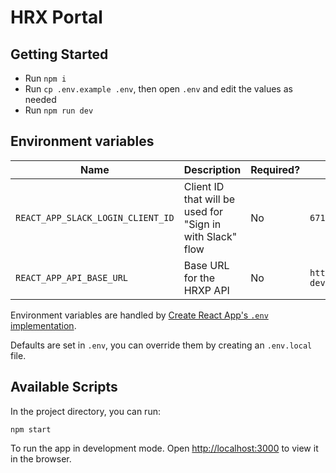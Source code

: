 # HRX Portal

## Getting Started

- Run `npm i`
- Run `cp .env.example .env`, then open `.env` and edit the values as needed
- Run `npm run dev`

## Environment variables

| Name                              | Description                                               | Required? | Default                                    |
|-----------------------------------|-----------------------------------------------------------|-----------|--------------------------------------------|
| `REACT_APP_SLACK_LOGIN_CLIENT_ID` | Client ID that will be used for "Sign in with Slack" flow | No        | `671720357619.724476729541`                |
| `REACT_APP_API_BASE_URL`          | Base URL for the HRXP API                                 | No        | `https://hrx-portal-api-dev.herokuapp.com` |

Environment variables are handled by [Create React App's `.env` implementation](https://create-react-app.dev/docs/adding-custom-environment-variables).

Defaults are set in `.env`, you can override them by creating an `.env.local` file.

## Available Scripts

In the project directory, you can run:

`npm start`

To run the app in development mode.
Open [http://localhost:3000](http://localhost:3000) to view it in the browser.
